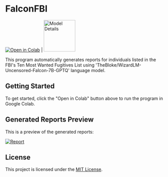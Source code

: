 # FalconFBI

[![Open in Colab](https://colab.research.google.com/assets/colab-badge.svg)](https://colab.research.google.com/github/Honkware/FalconFBI/blob/main/FalconFBI.ipynb) | [<img src="https://huggingface.co/datasets/huggingface/brand-assets/resolve/main/hf-logo-with-title.svg" alt="Model Details" width="100">](https://huggingface.co/TheBloke/WizardLM-Uncensored-Falcon-7B-GPTQ)

This program automatically generates reports for individuals listed in the FBI's Ten Most Wanted Fugitives List using 'TheBloke/WizardLM-Uncensored-Falcon-7B-GPTQ' language model.

## Getting Started

To get started, click the "Open in Colab" button above to run the program in Google Colab.

## Generated Reports Preview

This is a preview of the generated reports:

[![Report](https://i.ibb.co/2h2B7Z8/report.png)](https://i.ibb.co/2h2B7Z8/report.png)

## License

This project is licensed under the [MIT License](LICENSE).
